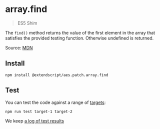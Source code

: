 # array.find

> ES5 Shim

The `find()` method returns the value of the first element in the array that satisfies the provided testing function. Otherwise undefined is returned.

Source: [MDN](https://developer.mozilla.org/en-US/docs/Web/JavaScript/Reference/Global_Objects/Array/find)

## Install

    npm install @extendscript/aes.patch.array.find

## Test

You can test the code against a range of [targets](https://github.com/nbqx/fakestk/blob/master/resources/versions.json):

    npm run test target-1 target-2

We keep [a log of test results](./test/results_log.md)
